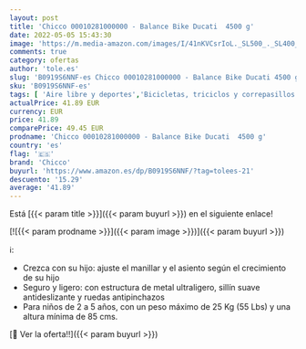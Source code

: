 ```yaml
---
layout: post
title: 'Chicco 00010281000000 - Balance Bike Ducati  4500 g'
date: 2022-05-05 15:43:30
image: 'https://m.media-amazon.com/images/I/41nKVCsrIoL._SL500_._SL400_.jpg'
comments: true
category: ofertas
author: 'tole.es'
slug: 'B0919S6NNF-es Chicco 00010281000000 - Balance Bike Ducati 4500 g'
sku: 'B0919S6NNF-es'
tags: [ 'Aire libre y deportes','Bicicletas, triciclos y correpasillos','Juguetes','Juguetes y juegos','chicco','🇪🇸', ]
actualPrice: 41.89 EUR
currency: EUR
price: 41.89
comparePrice: 49.45 EUR
prodname: 'Chicco 00010281000000 - Balance Bike Ducati  4500 g'
country: 'es'
flag: '🇪🇸'
brand: 'Chicco'
buyurl: 'https://www.amazon.es/dp/B0919S6NNF/?tag=tolees-21'
descuento: '15.29'
average: '41.89'
---
```


Está [{{< param title >}}]({{< param buyurl >}}) en el siguiente enlace!

[![{{< param prodname >}}]({{< param image >}})]({{< param buyurl >}})

ℹ️:

- Crezca con su hijo: ajuste el manillar y el asiento según el crecimiento de su hijo
- Seguro y ligero: con estructura de metal ultraligero, sillín suave antideslizante y ruedas antipinchazos
- Para niños de 2 a 5 años, con un peso máximo de 25 Kg (55 Lbs) y una altura mínima de 85 cms.

[🛒 Ver la oferta!!]({{< param buyurl >}})
